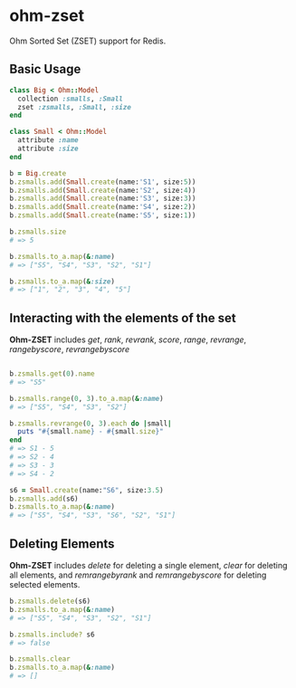 # ohm-zset

Ohm Sorted Set (ZSET) support for Redis.

## Basic Usage

```ruby
class Big < Ohm::Model
  collection :smalls, :Small
  zset :zsmalls, :Small, :size
end

class Small < Ohm::Model
  attribute :name 
  attribute :size
end

b = Big.create
b.zsmalls.add(Small.create(name:'S1', size:5))
b.zsmalls.add(Small.create(name:'S2', size:4))
b.zsmalls.add(Small.create(name:'S3', size:3))
b.zsmalls.add(Small.create(name:'S4', size:2))
b.zsmalls.add(Small.create(name:'S5', size:1))

b.zsmalls.size
# => 5

b.zsmalls.to_a.map(&:name)
# => ["S5", "S4", "S3", "S2", "S1"]

b.zsmalls.to_a.map(&:size)
# => ["1", "2", "3", "4", "5"]
```

## Interacting with the elements of the set
**Ohm-ZSET** includes *get*, *rank*, *revrank*, *score*, *range*, *revrange*, *rangebyscore*, *revrangebyscore*

```ruby

b.zsmalls.get(0).name
# => "S5"

b.zsmalls.range(0, 3).to_a.map(&:name)
# => ["S5", "S4", "S3", "S2"]

b.zsmalls.revrange(0, 3).each do |small|
  puts "#{small.name} - #{small.size}"
end
# => S1 - 5
# => S2 - 4
# => S3 - 3
# => S4 - 2

s6 = Small.create(name:"S6", size:3.5)
b.zsmalls.add(s6)
b.zsmalls.to_a.map(&:name)
# => ["S5", "S4", "S3", "S6", "S2", "S1"]
```

## Deleting Elements
**Ohm-ZSET** includes *delete* for deleting a single element, *clear* for deleting all elements, and *remrangebyrank* and *remrangebyscore* for deleting selected elements.

```ruby
b.zsmalls.delete(s6)
b.zsmalls.to_a.map(&:name)
# => ["S5", "S4", "S3", "S2", "S1"]

b.zsmalls.include? s6
# => false

b.zsmalls.clear
b.zsmalls.to_a.map(&:name)
# => []
```
